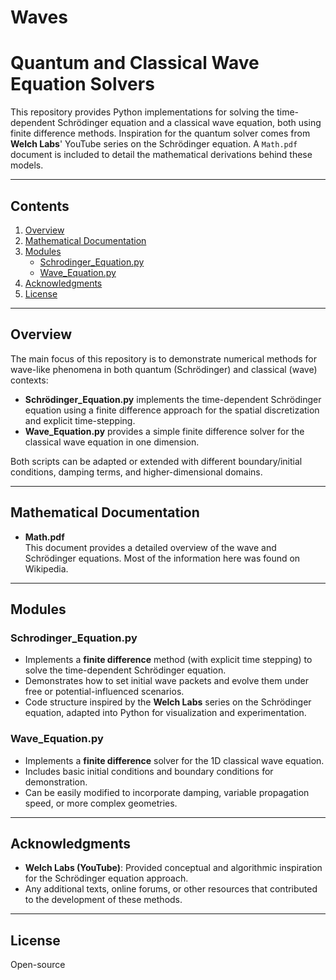# Waves
# Quantum and Classical Wave Equation Solvers

This repository provides Python implementations for solving the time-dependent Schrödinger equation and a classical wave equation, both using finite difference methods. Inspiration for the quantum solver comes from **Welch Labs**' YouTube series on the Schrödinger equation. A `Math.pdf` document is included to detail the mathematical derivations behind these models.

---

## Contents

1. [Overview](#overview)  
2. [Mathematical Documentation](#mathematical-documentation)  
3. [Modules](#modules)  
   - [Schrodinger_Equation.py](#schrodinger_equationpy)  
   - [Wave_Equation.py](#wave_equationpy)  
4. [Acknowledgments](#acknowledgments)  
5. [License](#license)

---

## Overview

The main focus of this repository is to demonstrate numerical methods for wave-like phenomena in both quantum (Schrödinger) and classical (wave) contexts:

- **Schrödinger_Equation.py** implements the time-dependent Schrödinger equation using a finite difference approach for the spatial discretization and explicit time-stepping.  
- **Wave_Equation.py** provides a simple finite difference solver for the classical wave equation in one dimension.

Both scripts can be adapted or extended with different boundary/initial conditions, damping terms, and higher-dimensional domains.

---

## Mathematical Documentation

- **Math.pdf**  
  This document provides a detailed overview of the wave and Schrödinger equations. Most of the information here was found on Wikipedia.

---

## Modules

### Schrodinger_Equation.py
- Implements a **finite difference** method (with explicit time stepping) to solve the time-dependent Schrödinger equation.
- Demonstrates how to set initial wave packets and evolve them under free or potential-influenced scenarios.
- Code structure inspired by the **Welch Labs** series on the Schrödinger equation, adapted into Python for visualization and experimentation.

### Wave_Equation.py
- Implements a **finite difference** solver for the 1D classical wave equation.
- Includes basic initial conditions and boundary conditions for demonstration.
- Can be easily modified to incorporate damping, variable propagation speed, or more complex geometries.

---

## Acknowledgments

- **Welch Labs (YouTube)**: Provided conceptual and algorithmic inspiration for the Schrödinger equation approach.
- Any additional texts, online forums, or other resources that contributed to the development of these methods.

---

## License

Open-source
